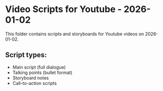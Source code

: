 # Video Scripts for Youtube - 2026-01-02

This folder contains scripts and storyboards for Youtube videos on 2026-01-02.

## Script types:
- Main script (full dialogue)
- Talking points (bullet format)
- Storyboard notes
- Call-to-action scripts
